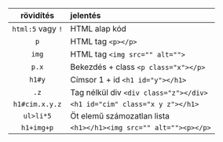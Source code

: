 |      rövidítés      |                jelentés               |
|:-------------------:|:--------------------------------------|
|  `html:5` vagy `!`  | HTML alap kód                         |
|        `p`          | HTML tag `<p></p>`                    |
|       `img`         | HTML tag `<img src="" alt="">`        |
|       `p.x`         | Bekezdés + class `<p class="x"></p>`  |
|      `h1#y`         | Címsor 1 + id `<h1 id="y"></h1>`      |
|       `.z`          | Tag nélkül div `<div class="z"></div>`|
|   `h1#cim.x.y.z`    | `<h1 id="cim" class="x y z"></h1>`    |
|      `ul>li*5`      | Öt elemű számozatlan lista            |
|    `h1+img+p`       | `<h1></h1><img src="" alt=""><p></p>` |
